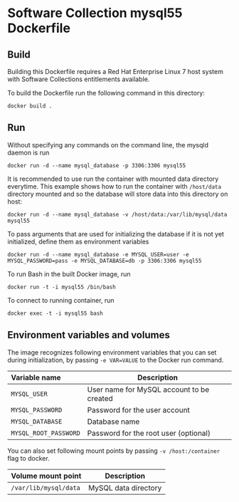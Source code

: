 Software Collection mysql55 Dockerfile
======================================


Build
-----

Building this Dockerfile requires a Red Hat Enterprise Linux 7 host
system with Software Collections entitlements available.

To build the Dockerfile run the following command in this directory:

```
docker build .
```


Run
---

Without specifying any commands on the command line, the mysqld daemon is run

```
docker run -d --name mysql_database -p 3306:3306 mysql55
```

It is recommended to use run the container with mounted data directory everytime.
This example shows how to run the container with `/host/data` directory mounted
and so the database will store data into this directory on host:

```
docker run -d --name mysql_database -v /host/data:/var/lib/mysql/data mysql55
```

To pass arguments that are used for initializing the database if it is not yet initialized, define them as environment variables

```
docker run -d --name mysql_database -e MYSQL_USER=user -e MYSQL_PASSWORD=pass -e MYSQL_DATABASE=db -p 3306:3306 mysql55
```

To run Bash in the built Docker image, run

```
docker run -t -i mysql55 /bin/bash
```

To connect to running container, run

```
docker exec -t -i mysql55 bash
```

Environment variables and volumes
----------------------------------

The image recognizes following environment variables that you can set during
initialization, by passing `-e VAR=VALUE` to the Docker run command.

|    Variable name       |    Description                            |
| :--------------------- | ----------------------------------------- |
|  `MYSQL_USER`          | User name for MySQL account to be created |
|  `MYSQL_PASSWORD`      | Password for the user account             |
|  `MYSQL_DATABASE`      | Database name                             |
|  `MYSQL_ROOT_PASSWORD` | Password for the root user (optional)     |


You can also set following mount points by passing `-v /host:/container` flag to docker.

|  Volume mount point      | Description          |
| :----------------------- | -------------------- |
|  `/var/lib/mysql/data`   | MySQL data directory |

